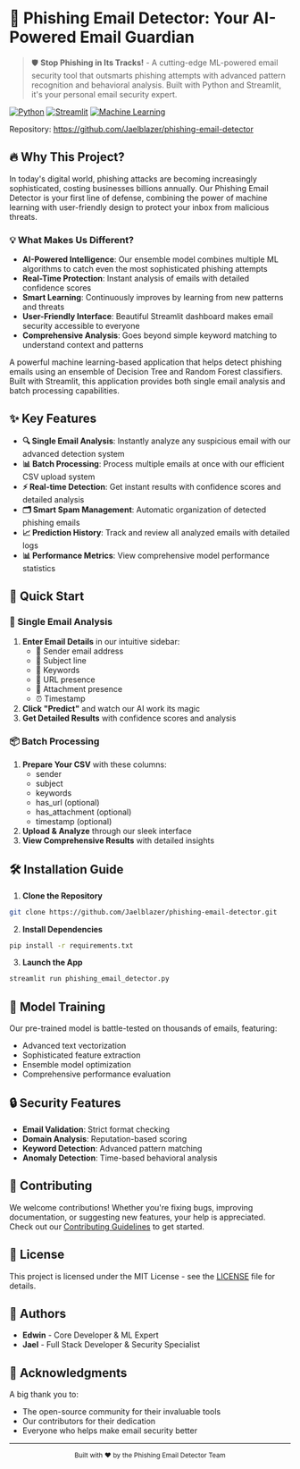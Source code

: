 # 🚀 Phishing Email Detector: Your AI-Powered Email Guardian

> 🛡️ **Stop Phishing in Its Tracks!** - A cutting-edge ML-powered email security tool that outsmarts phishing attempts with advanced pattern recognition and behavioral analysis. Built with Python and Streamlit, it's your personal email security expert.

[![Python](https://img.shields.io/badge/Python-3.x-blue.svg)](https://www.python.org/)
[![Streamlit](https://img.shields.io/badge/Streamlit-Web%20App-green.svg)](https://streamlit.io/)
[![Machine Learning](https://img.shields.io/badge/Machine%20Learning-Ensemble%20Model-orange.svg)](https://scikit-learn.org/)

Repository: https://github.com/Jaelblazer/phishing-email-detector

## 🔥 Why This Project?

In today's digital world, phishing attacks are becoming increasingly sophisticated, costing businesses billions annually. Our Phishing Email Detector is your first line of defense, combining the power of machine learning with user-friendly design to protect your inbox from malicious threats.

### 💡 What Makes Us Different?

- **AI-Powered Intelligence**: Our ensemble model combines multiple ML algorithms to catch even the most sophisticated phishing attempts
- **Real-Time Protection**: Instant analysis of emails with detailed confidence scores
- **Smart Learning**: Continuously improves by learning from new patterns and threats
- **User-Friendly Interface**: Beautiful Streamlit dashboard makes email security accessible to everyone
- **Comprehensive Analysis**: Goes beyond simple keyword matching to understand context and patterns

A powerful machine learning-based application that helps detect phishing emails using an ensemble of Decision Tree and Random Forest classifiers. Built with Streamlit, this application provides both single email analysis and batch processing capabilities.

## ✨ Key Features

- **🔍 Single Email Analysis**: Instantly analyze any suspicious email with our advanced detection system
- **📊 Batch Processing**: Process multiple emails at once with our efficient CSV upload system
- **⚡ Real-time Detection**: Get instant results with confidence scores and detailed analysis
- **🗂️ Smart Spam Management**: Automatic organization of detected phishing emails
- **📈 Prediction History**: Track and review all analyzed emails with detailed logs
- **📊 Performance Metrics**: View comprehensive model performance statistics

## 🚀 Quick Start

### 🎯 Single Email Analysis
1. **Enter Email Details** in our intuitive sidebar:
   - 📧 Sender email address
   - 📝 Subject line
   - 🔑 Keywords
   - 🔗 URL presence
   - 📎 Attachment presence
   - ⏰ Timestamp
2. **Click "Predict"** and watch our AI work its magic
3. **Get Detailed Results** with confidence scores and analysis

### 📦 Batch Processing
1. **Prepare Your CSV** with these columns:
   - sender
   - subject
   - keywords
   - has_url (optional)
   - has_attachment (optional)
   - timestamp (optional)
2. **Upload & Analyze** through our sleek interface
3. **View Comprehensive Results** with detailed insights

## 🛠️ Installation Guide

1. **Clone the Repository**
```bash
git clone https://github.com/Jaelblazer/phishing-email-detector.git
```

2. **Install Dependencies**
```bash
pip install -r requirements.txt
```

3. **Launch the App**
```bash
streamlit run phishing_email_detector.py
```

## 🎯 Model Training

Our pre-trained model is battle-tested on thousands of emails, featuring:
- Advanced text vectorization
- Sophisticated feature extraction
- Ensemble model optimization
- Comprehensive performance evaluation

## 🔒 Security Features

- **Email Validation**: Strict format checking
- **Domain Analysis**: Reputation-based scoring
- **Keyword Detection**: Advanced pattern matching
- **Anomaly Detection**: Time-based behavioral analysis

## 🤝 Contributing

We welcome contributions! Whether you're fixing bugs, improving documentation, or suggesting new features, your help is appreciated. Check out our [Contributing Guidelines](CONTRIBUTING.md) to get started.

## 📜 License

This project is licensed under the MIT License - see the [LICENSE](LICENSE) file for details.

## 👥 Authors

- **Edwin** - Core Developer & ML Expert
- **Jael** - Full Stack Developer & Security Specialist

## 🙏 Acknowledgments

A big thank you to:
- The open-source community for their invaluable tools
- Our contributors for their dedication
- Everyone who helps make email security better

---

<div align="center">
  <sub>Built with ❤️ by the Phishing Email Detector Team</sub>
</div> 